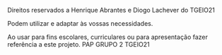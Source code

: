 Direitos reservados a Henrique Abrantes e Diogo Lachever do TGEIO21

Podem utilizar e adaptar às vossas necessidades.

Ao usar para fins escolares, curriculares ou para apresentação fazer referência a este projeto. PAP GRUPO 2 TGEIO21
